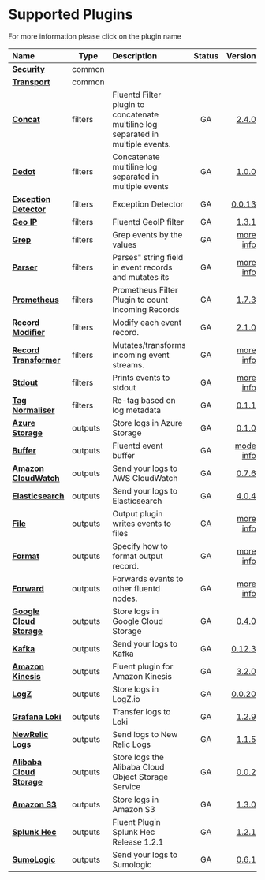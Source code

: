 # Supported Plugins

For more information please click on the plugin name
<center>

| Name | Type | Description | Status |Version |
|:---|---|:---|:---:|---:|
| **[Security](common/security.md)** | common |  |  | []() |
| **[Transport](common/transport.md)** | common |  |  | []() |
| **[Concat](filters/concat.md)** | filters | Fluentd Filter plugin to concatenate multiline log separated in multiple events. | GA | [2.4.0](https://github.com/fluent-plugins-nursery/fluent-plugin-concat) |
| **[Dedot](filters/dedot.md)** | filters | Concatenate multiline log separated in multiple events | GA | [1.0.0](https://github.com/lunardial/fluent-plugin-dedot_filter) |
| **[Exception Detector](filters/detect_exceptions.md)** | filters | Exception Detector | GA | [0.0.13](https://github.com/GoogleCloudPlatform/fluent-plugin-detect-exceptions) |
| **[Geo IP](filters/geoip.md)** | filters | Fluentd GeoIP filter | GA | [1.3.1](https://github.com/y-ken/fluent-plugin-geoip) |
| **[Grep](filters/grep.md)** | filters | Grep events by the values | GA | [more info](https://docs.fluentd.org/filter/grep) |
| **[Parser](filters/parser.md)** | filters | Parses" string field in event records and mutates its | GA | [more info](https://docs.fluentd.org/filter/parser) |
| **[Prometheus](filters/prometheus.md)** | filters | Prometheus Filter Plugin to count Incoming Records | GA | [1.7.3](https://github.com/fluent/fluent-plugin-prometheus#prometheus-outputfilter-plugin) |
| **[Record Modifier](filters/record_modifier.md)** | filters | Modify each event record. | GA | [2.1.0](https://github.com/repeatedly/fluent-plugin-record-modifier) |
| **[Record Transformer](filters/record_transformer.md)** | filters | Mutates/transforms incoming event streams. | GA | [more info](https://docs.fluentd.org/filter/record_transformer) |
| **[Stdout](filters/stdout.md)** | filters | Prints events to stdout | GA | [more info](https://docs.fluentd.org/filter/stdout) |
| **[Tag Normaliser](filters/tagnormaliser.md)** | filters | Re-tag based on log metadata | GA | [0.1.1](https://github.com/banzaicloud/fluent-plugin-tag-normaliser) |
| **[Azure Storage](outputs/azurestore.md)** | outputs | Store logs in Azure Storage | GA | [0.1.0](https://github.com/htgc/fluent-plugin-azurestorage/releases/tag/v0.1.0) |
| **[Buffer](outputs/buffer.md)** | outputs | Fluentd event buffer | GA | [mode info](https://docs.fluentd.org/configuration/buffer-section) |
| **[Amazon CloudWatch](outputs/cloudwatch.md)** | outputs | Send your logs to AWS CloudWatch | GA | [0.7.6](https://github.com/banzaicloud/fluent-plugin-cloudwatch-logs/releases/tag/v0.7.6) |
| **[Elasticsearch](outputs/elasticsearch.md)** | outputs | Send your logs to Elasticsearch | GA | [4.0.4](https://github.com/uken/fluent-plugin-elasticsearch/releases/tag/v4.0.4) |
| **[File](outputs/file.md)** | outputs | Output plugin writes events to files | GA | [more info](https://docs.fluentd.org/output/file) |
| **[Format](outputs/format.md)** | outputs | Specify how to format output record. | GA | [more info](https://docs.fluentd.org/configuration/format-section) |
| **[Forward](outputs/forward.md)** | outputs | Forwards events to other fluentd nodes. | GA | [more info](https://docs.fluentd.org/output/forward) |
| **[Google Cloud Storage](outputs/gcs.md)** | outputs | Store logs in Google Cloud Storage | GA | [0.4.0](https://github.com/banzaicloud/fluent-plugin-gcs) |
| **[Kafka](outputs/kafka.md)** | outputs | Send your logs to Kafka | GA | [0.12.3](https://github.com/fluent/fluent-plugin-kafka/releases/tag/v0.12.3) |
| **[Amazon Kinesis](outputs/kinesis_stream.md)** | outputs | Fluent plugin for Amazon Kinesis | GA | [3.2.0](https://github.com/awslabs/aws-fluent-plugin-kinesis/releases/tag/v3.2.0) |
| **[LogZ](outputs/logz.md)** | outputs | Store logs in LogZ.io | GA | [0.0.20](https://github.com/logzio/fluent-plugin-logzio/releases/tag/v0.0.20) |
| **[Grafana Loki](outputs/loki.md)** | outputs | Transfer logs to Loki | GA | [1.2.9](https://github.com/grafana/loki/tree/master/fluentd/fluent-plugin-grafana-loki) |
| **[NewRelic Logs](outputs/newrelic.md)** | outputs | Send logs to New Relic Logs | GA | [1.1.5](https://github.com/newrelic/newrelic-fluentd-output) |
| **[Alibaba Cloud Storage](outputs/oss.md)** | outputs | Store logs the Alibaba Cloud Object Storage Service | GA | [0.0.2](https://github.com/aliyun/fluent-plugin-oss) |
| **[Amazon S3](outputs/s3.md)** | outputs | Store logs in Amazon S3 | GA | [1.3.0](https://github.com/fluent/fluent-plugin-s3/releases/tag/v1.3.0) |
| **[Splunk Hec](outputs/splunk_hec.md)** | outputs | Fluent Plugin Splunk Hec Release 1.2.1 | GA | [1.2.1]() |
| **[SumoLogic](outputs/sumologic.md)** | outputs | Send your logs to Sumologic | GA | [0.6.1](https://github.com/SumoLogic/fluentd-output-sumologic/releases/tag/1.6.1) |
</center>


